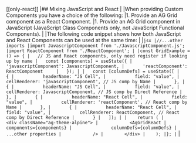[[only-react]]
|## Mixing JavaScript and React
|
|When providing Custom Components you have a choice of the following:
|1. Provide an AG Grid component as a React Component.
|1. Provide an AG Grid component in JavaScript (JavaScript Class Components only, not JavaScript Functional Components).
|
|The following code snippet shows how both JavaScript and React Components can be used at the same time:
|
|```jsx
|//...other imports
|import JavascriptComponent from './JavascriptComponent.js';
|import ReactComponent from './ReactComponent';
|
|const GridExample = () => {
|   // JS and React components, only need register if looking up by name
|   const [components] = useState({
|       'javascriptComponent': JavascriptComponent,
|       'reactComponent': ReactComponent    
|   });
|
|   const [columnDefs] = useState([
|       {
|           headerName: "JS Cell",
|           field: "value",
|           cellRenderer: 'javascriptComponent', // JS comp by Name
|       },
|       {
|           headerName: "JS Cell",
|           field: "value",
|           cellRenderer: JavascriptComponent, // JS comp by Direct Reference
|       },
|       {
|           headerName: "React Cell",
|           field: "value",
|           cellRenderer: 'reactComponent', // React comp by Name
|       },
|       {
|           headerName: "React Cell",
|           field: "value",
|           cellRenderer: ReactComponent, // React comp by Direct Reference
|       }
|   ]);
|
|    return (
|        <div className="ag-theme-alpine">
|            <AgGridReact
|               components={components}
|               columnDefs={columnDefs}
|               ...other properties
|            />
|        </div>
|    );
|};
|```
|
